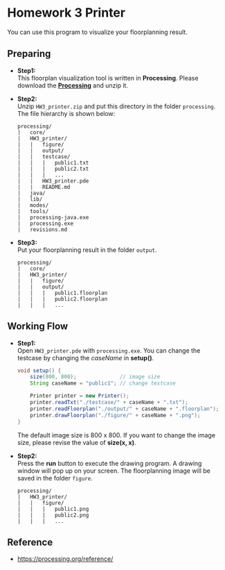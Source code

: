 # Homework 3 Printer
You can use this program to visualize your floorplanning result.

## Preparing
* **Step1:**  
    This floorplan visualization tool is written in **Processing**. Please download the [**Processing**](https://processing.org/download) and unzip it.

* **Step2:**  
    Unzip `HW3_printer.zip` and put this directory in the folder `processing`. The file hierarchy is shown below:
    ```
    processing/
    |   core/
    |   HW3_printer/
    |   |   figure/
    |   |   output/
    |   |   testcase/
    |   |   |   public1.txt
    |   |   |   public2.txt
    |   |   |   ...
    |   |   HW3_printer.pde
    |   |   README.md
    |   java/
    |   lib/
    |   modes/
    |   tools/
    |   processing-java.exe
    |   processing.exe
    |   revisions.md
    ```

* **Step3:**  
    Put your floorplanning result in the folder `output`.
    ```
    processing/
    |   core/
    |   HW3_printer/
    |   |   figure/
    |   |   output/
    |   |   |   public1.floorplan
    |   |   |   public2.floorplan
    |   |   |   ...
    ```

## Working Flow
* **Step1:**  
    Open `HW3_printer.pde` with `processing.exe`. You can change the testcase by changing the *caseName* in **setup()**.

    ```java
    void setup() {
        size(800, 800);              // image size
        String caseName = "public1"; // change testcase

        Printer printer = new Printer();
        printer.readTxt("./testcase/" + caseName + ".txt");
        printer.readFloorplan("./output/" + caseName + ".floorplan");
        printer.drawFloorplan("./figure/" + caseName + ".png");
    }
    ```
    The default image size is 800 x 800. If you want to change the image size, please revise the value of **size(x, x)**.

* **Step2:**  
    Press the **run** button to execute the drawing program. A drawing window will pop up on your screen. The floorplanning image will be saved in the folder `figure`.
    ```
    processing/
    |   HW3_printer/
    |   |   figure/
    |   |   |   public1.png
    |   |   |   public2.png
    |   |   |   ...
    ```

## Reference
* https://processing.org/reference/
